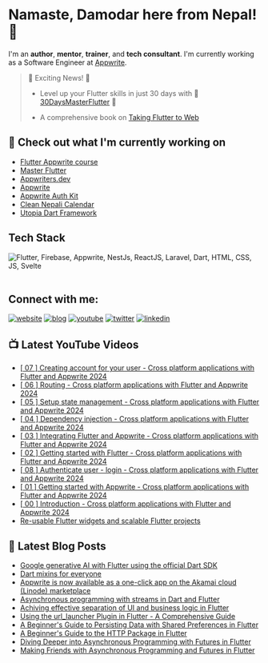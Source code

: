 # Namaste, Damodar here from Nepal! 👋

I'm an **author**, **mentor**, **trainer**, and **tech consultant**. I'm currently working as a Software Engineer at [Appwrite](https://appwrite.io).

> 🎉 Exciting News! 🎉
> 
> - Level up your Flutter skills in just 30 days with 🚀 [30DaysMasterFlutter](https://appwriters.dev/30days/flutter) 🚀
>
> - A comprehensive book on <a href="https://www.amazon.com/Taking-Flutter-Web-cross-platform-platforms/dp/1801817715">
Taking Flutter to Web
</a>


## 👷 Check out what I'm currently working on

  - [Flutter Appwrite course](https://appwriters.dev/courses/flutter-appwrite)
  - [Master Flutter](https://masterflutter.appwriters.dev)
  - [Appwriters.dev](https://appwriters.dev)
  - [Appwrite](https://github.com/appwrite/appwrite)
  - [Appwrite Auth Kit](https://github.com/lohanidamodar/appwrite_auth_kit)
  - [Clean Nepali Calendar](https://github.com/lohanidamodar/clean_nepali_calendar)
  - [Utopia Dart Framework](https://github.com/utopia-dart)


## Tech Stack

<img src="https://skillicons.dev/icons?i=js,html,css,swift,php,dart,flutter,appwrite,firebase,svelte" title="Flutter, Firebase, Appwrite, NestJs, ReactJS, Laravel, Dart, HTML, CSS, JS, Svelte" alt="Flutter, Firebase, Appwrite, NestJs, ReactJS, Laravel, Dart, HTML, CSS, JS, Svelte" /> <br /><br />

## Connect with me:

[![website](https://img.shields.io/badge/web-A21432?style=for-the-badge&logo=globe&logoColor=white)](https://dlohani.com.np)
[![blog](https://img.shields.io/badge/blog-A21432?style=for-the-badge&logo=globe&logoColor=white)](https://appwriters.dev)
[![youtube](https://img.shields.io/badge/youtube-FF0000?style=for-the-badge&logo=youtube&logoColor=white)](https://youtube.com/@appwriters)
[![twitter](https://img.shields.io/badge/Twitter-1DA1F2?style=for-the-badge&logo=twitter&logoColor=white)](https://www.instagram.com/arorapranav187/)
[![linkedin](https://img.shields.io/badge/LinkedIn-0077B5?style=for-the-badge&logo=linkedin&logoColor=white)](https://www.linkedin.com/in/lohanidamodar/)


## 📺 Latest YouTube Videos
<!-- YOUTUBE:START -->
- [[ 07 ] Creating account for your user - Cross platform applications with Flutter and Appwrite 2024](https://www.youtube.com/watch?v=fuA9scGDaEs)
- [[ 06 ] Routing - Cross platform applications with Flutter and Appwrite 2024](https://www.youtube.com/watch?v=69HUy0mGIaU)
- [[ 05 ] Setup state management - Cross platform applications with Flutter and Appwrite 2024](https://www.youtube.com/watch?v=8k42p7HK8v0)
- [[ 04 ] Dependency injection - Cross platform applications with Flutter and Appwrite 2024](https://www.youtube.com/watch?v=oc73TnuEitg)
- [[ 03 ] Integrating Flutter and Appwrite - Cross platform applications with Flutter and Appwrite 2024](https://www.youtube.com/watch?v=3-ejU2yU-rQ)
- [[ 02 ] Getting started with Flutter - Cross platform applications with Flutter and Appwrite 2024](https://www.youtube.com/watch?v=EmCLluiaXyo)
- [[ 08 ] Authenticate user - login - Cross platform applications with Flutter and Appwrite 2024](https://www.youtube.com/watch?v=SjvL-hkn-UY)
- [[ 01 ] Getting started with Appwrite - Cross platform applications with Flutter and Appwrite 2024](https://www.youtube.com/watch?v=WiOOowM9FVE)
- [[ 00 ] Introduction - Cross platform applications with Flutter and Appwrite 2024](https://www.youtube.com/watch?v=cmboLwHvsFU)
- [Re-usable Flutter widgets and scalable Flutter projects](https://www.youtube.com/watch?v=3QikoLe2kXY)
<!-- YOUTUBE:END -->

## 📕 Latest Blog Posts
<!-- BLOG-POST-LIST:START -->
- [Google generative AI with Flutter using the official Dart SDK](https://appwriters.dev/blog/google-generative-ai-with-flutter)
- [Dart mixins for everyone](https://appwriters.dev/blog/dart-mixins-for-everyone)
- [Appwrite is now available as a one-click app on the Akamai cloud &lpar;Linode&rpar; marketplace](https://dev.to/appwrite/appwrite-is-now-available-as-a-one-click-app-on-the-akamai-cloud-linode-marketplace-5ajp)
- [Asynchronous programming with streams in Dart and Flutter](https://appwriters.dev/blog/asynchronous-programming-with-streams-in-dart-and-flutter)
- [Achiving effective separation of UI and business logic in Flutter](https://appwriters.dev/blog/achiving-effective-separation-of-ui-and-business-logic-in-flutter)
- [Using the url_launcher Plugin in Flutter - A Comprehensive Guide](https://appwriters.dev/blog/using-the-url-launcher-plugin-in-flutter-a-comprehensive-guide)
- [A Beginner&#39;s Guide to Persisting Data with Shared Preferences in Flutter](https://appwriters.dev/blog/a-beginners-guide-to-persisting-data-with-shared-preferences-in-flutter)
- [A Beginner&#39;s Guide to the HTTP Package in Flutter](https://appwriters.dev/blog/a-beginners-guide-to-the-http-package-in-flutter)
- [Diving Deeper into Asynchronous Programming with Futures in Flutter](https://appwriters.dev/blog/diving-deeper-int-asynchronous-programming-with-futures-in-flutter)
- [Making Friends with Asynchronous Programming and Futures in Flutter](https://appwriters.dev/blog/making-friends-with-asynchronous-programming-and-futures-in-flutter)
<!-- BLOG-POST-LIST:END -->


[website]: https://dlohani.com.np
[blog]: https://appwriters.dev
[twitter]: https://twitter.com/lohanidamodar
[youtube]: https://youtube.com/reactbits
[linkedin]: https://linkedin.com/in/lohanidamodar
